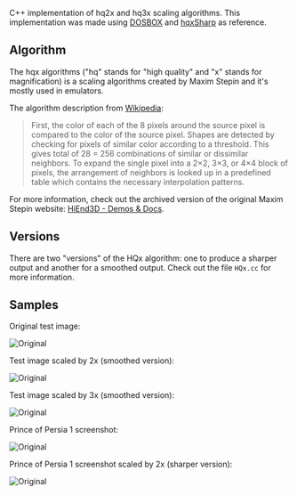 C++ implementation of hq2x and hq3x scaling algorithms. This implementation was made using [DOSBOX](http://www.dosbox.com/) and [hqxSharp](https://bitbucket.org/Tamschi/hqxsharp) as reference.

## Algorithm

The hqx algorithms ("hq" stands for "high quality" and "x" stands for magnification) is a scaling algorithms created by Maxim Stepin and it's mostly used in emulators.

The algorithm description from [Wikipedia](https://en.wikipedia.org/wiki/Hqx):

> First, the color of each of the 8 pixels around the source pixel is compared to the color of the source pixel. Shapes are detected by checking for pixels of similar color according to a threshold. This gives total of 28 = 256 combinations of similar or dissimilar neighbors. To expand the single pixel into a 2×2, 3×3, or 4×4 block of pixels, the arrangement of neighbors is looked up in a predefined table which contains the necessary interpolation patterns.

For more information, check out the archived version of the original Maxim Stepin website: [HiEnd3D - Demos & Docs](https://web.archive.org/web/20131105130843/http://www.hiend3d.com/demos.html).

## Versions

There are two "versions" of the HQx algorithm: one to produce a sharper output and another for a smoothed output. Check out the file `HQx.cc` for more information.

## Samples

Original test image:

![Original](samples/test-image.bmp)

Test image scaled by 2x (smoothed version):

![Original](samples/test-image-hq2x.bmp)

Test image scaled by 3x (smoothed version):

![Original](samples/test-image-hq3x.bmp)

Prince of Persia 1 screenshot:

![Original](samples/prince.bmp)

Prince of Persia 1 screenshot scaled by 2x (sharper version):

![Original](samples/prince-hq2x.bmp)
